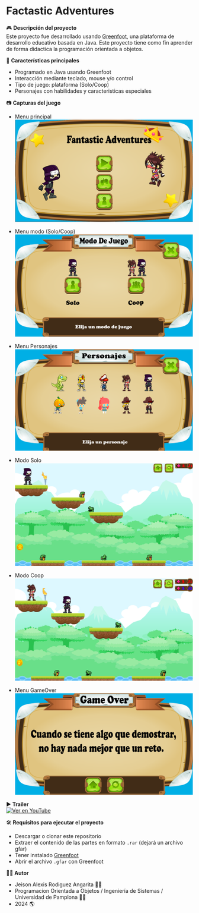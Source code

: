 # Factastic Adventures

🎮 **Descripción del proyecto**  
Este proyecto fue desarrollado usando [Greenfoot](https://www.greenfoot.org/), una plataforma de desarrollo educativo basada en Java. Este proyecto tiene como fin aprender de forma didactica la programación orientada a objetos.

📌 **Características principales**
- Programado en Java usando Greenfoot
- Interacción mediante teclado, mouse y/o control
- Tipo de juego: plataforma (Solo/Coop)
- Personajes con habilidades y caracteristicas especiales

📷 **Capturas del juego**
- Menu principal
![Captura](menu_juego.png)

- Menu modo (Solo/Coop)
![Captura](modo_juego.png)

- Menu Personajes
![Captura](personajes_juego.png)

- Modo Solo
![Captura](juego.png)

- Modo Coop
![Captura](coop_juego.png)

- Menu GameOver
![Captura](gameover_juego.png)

▶️ **Trailer**  
[![Ver en YouTube](https://img.youtube.com/vi/ID_DEL_VIDEO/hqdefault.jpg)](https://www.youtube.com/watch?v=ID_DEL_VIDEO)

🛠️ **Requisitos para ejecutar el proyecto**
- Descargar o clonar este repositorio
- Extraer el contenido de las partes en formato `.rar`  (dejará un archivo gfar)
- Tener instalado [Greenfoot](https://www.greenfoot.org/download)
- Abrir el archivo `.gfar` con Greenfoot

👨‍💻 **Autor**
- Jeison Alexis Rodiguez Angarita 🙍‍♂️
- Programacion Orientada a Objetos / Ingeniería de Sistemas / Universidad de Pamplona 👨‍🎓
- 2024 🌎
